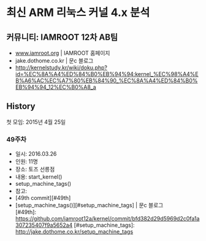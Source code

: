 # 최신 ARM 리눅스 커널 4.x 분석

## 커뮤니티: IAMROOT 12차 AB팀
- www.iamroot.org | IAMROOT 홈페이지
- jake.dothome.co.kr | 문c 블로그
- http://kernelstudy.kr/wiki/doku.php?id=%EC%8A%A4%ED%84%B0%EB%94%94:kernel_%EC%98%A4%EB%A6%AC%EC%A7%80%EB%84%90_%EC%8A%A4%ED%84%B0%EB%94%94_12%EC%B0%A8_a


## History

첫 모임: 2015년 4월 25일

### 49주차
- 일시: 2016.03.26
- 인원: 11명
- 장소: 토즈 선릉점
- 내용: start_kernel()
 - setup_machine_tags()
- 참고: 
 - [49th commit][#49th]    
 - [setup_machine_tags()][#setup_machine_tags] | 문c 블로그    
[#49th]: https://github.com/iamroot12a/kernel/commit/bfd382d29d5969d2c0fa1a307235407f9a5652a4
[#setup_machine_tags]: http://jake.dothome.co.kr/setup_machine_tags

